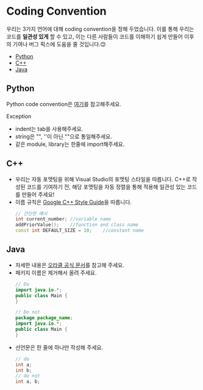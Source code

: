 # Coding Convention
우리는 3가지 언어에 대해 coding convention을 정해 두었습니다.
이를 통해 우리는 코드를 **일관성 있게** 할 수 있고, 이는 다른 사람들이 코드를 이해하기 쉽게 만들어 이후의 기여나 버그 픽스에 도움을 줄 것입니다.😊
* [Python](#python)
* [C++](#c)
* [Java](#java)

## Python
Python code convention은 [여기](https://www.python.org/dev/peps/pep-0008/)를 참고해주세요.

Exception
* indent는 tab을 사용해주세요.
* string은 "", ''이 아닌 ""으로 통일해주세요.
* 같은 module, library는 한줄에 import해주세요.

## C++

* 우리는 자동 포맷팅을 위해 Visual Studio의 포맷팅 스타일을 따릅니다. C++로 작성된 코드를 기여하기 전, 해당 포맷팅을 자동 정렬을 통해 적용해 일관성 있는 코드를 만들어 주세요!
* 이름 규칙은 [Google C++ Style Guide](https://google.github.io/styleguide/cppguide.html#Naming)을 따릅니다.
	```c++
	// 간단한 예시
	int current_number;	//variable name
	addPriorValue();	//function and class name
	const int DEFAULT_SIZE = 10;	//constant name
	```

## Java
* 자세한 내용은 [오라클 공식 문서](https://www.oracle.com/java/technologies/javase/codeconventions-contents.html)를 참고해 주세요.
* 패키지 이름은 제거해서 올려 주세요.
	``` Java
	// Do
	import java.io.*;	
	public class Main {
	}
	
	// Do not
	package package_name;
	import java.io.*;	
	public class Main {
	}
	```
* 선언문은 한 줄에 하나만 작성해 주세요.
	``` Java
	// do
	int a;
	int b;
	// do not
	int a, b;
	```
